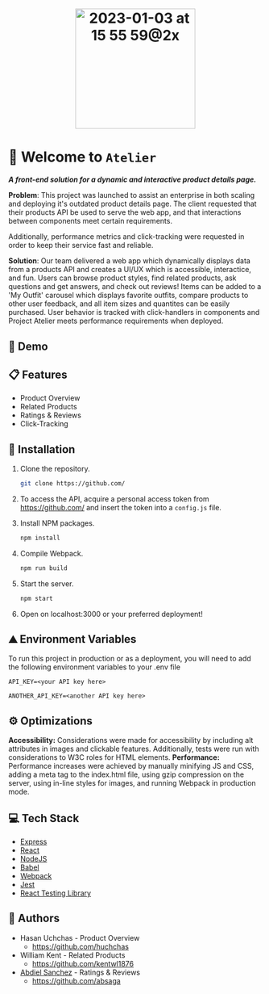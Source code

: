 <h1 align="center">
   <img width="238" alt="2023-01-03 at 15 55 59@2x" src="https://user-images.githubusercontent.com/92281407/210447956-206ea9a1-e312-4235-a51e-fab496cec372.png">
   </h1>

# 👋 Welcome to `Atelier`

***A front-end solution for a dynamic and interactive product details page.***

**Problem**:
This project was launched to assist an enterprise in both scaling and deploying it's outdated product details page. The client requested that their products API be used to serve the web app, and that interactions between components meet certain requirements. 

Additionally, performance metrics and click-tracking were requested in order to keep their service fast and reliable.

**Solution**:
Our team delivered a web app which dynamically displays data from a products API and creates a UI/UX which is accessible, interactice, and fun. Users can browse product styles, find related products, ask questions and get answers, and check out reviews! Items can be added to a 'My Outfit' carousel which displays favorite outfits, compare products to other user feedback, and all item sizes and quantites can be easily purchased. User behavior is tracked with click-handlers in components and Project Atelier meets performance requirements when deployed.

## 🎥 Demo
<!-- <div align="center">
  <img width="500" align="center" alt="2022-12-31 at 12 18 33@2x" src="https://user-images.githubusercontent.com/92281407/210448535-1ae87e04-3938-456b-9b14-b3f182820355.gif">
</div> -->


## 📋 Features

- Product Overview
- Related Products
- Ratings & Reviews
- Click-Tracking

## 💾 Installation

1. Clone the repository.
   ```sh
   git clone https://github.com/
   ```
2. To access the API, acquire a personal access token from https://github.com/ and insert the token into a ```config.js``` file.

3. Install NPM packages.
   ```sh
   npm install
    ```
4. Compile Webpack.
   ```sh
   npm run build
    ```
5. Start the server.
   ```sh
   npm start
    ```
6. Open on localhost:3000 or your preferred deployment!

## ⛰️ Environment Variables

To run this project in production or as a deployment, you will need to add the following environment variables to your .env file

`API_KEY=<your API key here>`

`ANOTHER_API_KEY=<another API key here>`

## ⚙️ Optimizations

**Accessibility:** Considerations were made for accessibility by including alt attributes in images and clickable features. Additionally, tests were run with considerations to W3C roles for HTML elements.
**Performance:** Performance increases were achieved by manually minifying JS and CSS, adding a meta tag to the index.html file, using gzip compression on the server, using in-line styles for images, and running Webpack in production mode.

## 💻 Tech Stack

* [Express](https://expressjs.com/)
* [React](https://reactjs.org/)
* [NodeJS](https://nodejs.dev/)
* [Babel](https://babeljs.io/)
* [Webpack](https://webpack.js.org/)
* [Jest](https://jestjs.io/docs/expect)
* [React Testing Library](https://github.com/testing-library/react-testing-library)

## 🤖 Authors

* Hasan Uchchas - Product Overview
  * https://github.com/huchchas
* William Kent - Related Products
  * https://github.com/kentwl1876
* [Abdiel Sanchez](https://github.com/absaga) - Ratings & Reviews
  * https://github.com/absaga
